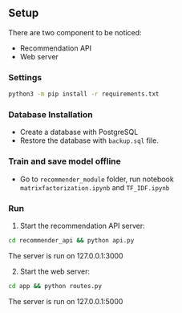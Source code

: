 ## Setup

There are two component to be noticed:

- Recommendation API
- Web server

### Settings

```bash
python3 -m pip install -r requirements.txt
```

### Database Installation

- Create a database with PostgreSQL
- Restore the database with `backup.sql` file.

### Train and save model offline

- Go to `recommender_module` folder, run notebook `matrixfactorization.ipynb` and `TF_IDF.ipynb`

### Run 

1. Start the recommendation API server:

```bash
cd recommender_api && python api.py
``` 
The server is run on 127.0.0.1:3000

2. Start the web server:

```bash
cd app && python routes.py
``` 

The server is run on 127.0.0.1:5000